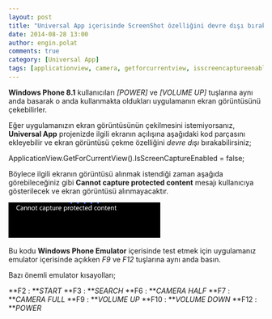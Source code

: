 ```yaml
---
layout: post
title: "Universal App içerisinde ScreenShot özelliğini devre dışı bırakmak"
date: 2014-08-28 13:00
author: engin.polat
comments: true
category: [Universal App]
tags: [applicationview, camera, getforcurrentview, isscreencaptureenabled, power, screenshot, search, start, universal app, volume, windows phone emulator]
---
```

**Windows Phone 8.1** kullanıcıları *[POWER]* ve *[VOLUME UP]* tuşlarına aynı anda basarak o anda kullanmakta oldukları uygulamanın ekran görüntüsünü çekebilirler.

Eğer uygulamanızın ekran görüntüsünün çekilmesini istemiyorsanız, **Universal App** projenizde ilgili ekranın açılışına aşağıdaki kod parçasını ekleyebilir ve ekran görüntüsü çekme özelliğini *devre dışı* bırakabilirsiniz;



ApplicationView.GetForCurrentView().IsScreenCaptureEnabled = false;


Böylece ilgili ekranın görüntüsü alınmak istendiği zaman aşağıda görebileceğiniz gibi **Cannot capture protected content** mesajı kullanıcıya gösterilecek ve ekran görüntüsü alınmayacaktır.

![](/assets/uploads/2014/08/Screenshot-0.png)

Bu kodu **Windows Phone Emulator** içerisinde test etmek için uygulamanız emulator içerisinde açıkken *F9* ve *F12* tuşlarına aynı anda basın.

Bazı önemli emulator kısayolları;

**F2 : ***START*
**F3 : ***SEARCH*
**F6 : ***CAMERA HALF*
**F7 : ***CAMERA FULL*
**F9 : ***VOLUME UP*
**F10 : ***VOLUME DOWN*
**F12 : ***POWER*

